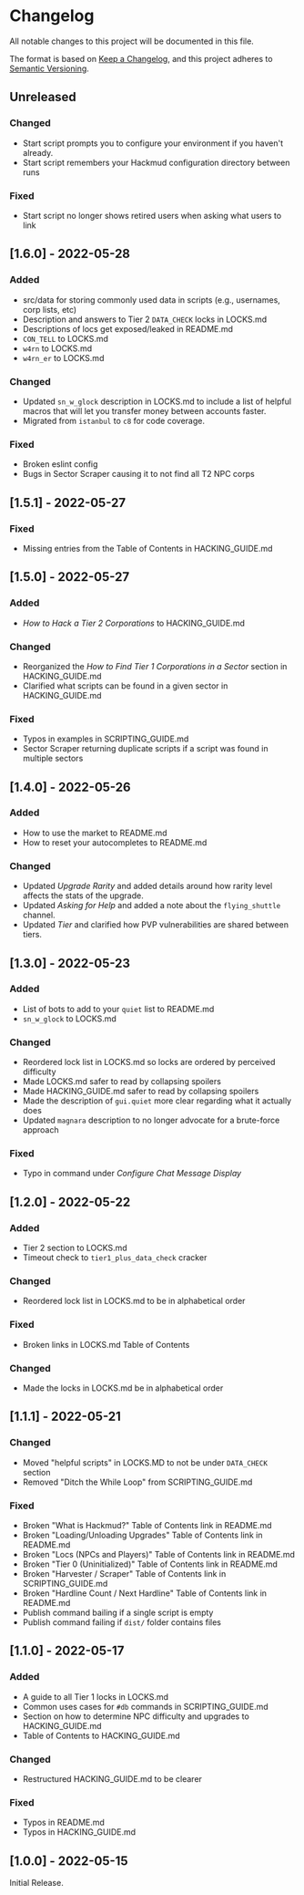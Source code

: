 # Changelog
All notable changes to this project will be documented in this file.

The format is based on [Keep a Changelog](https://keepachangelog.com/en/1.0.0/),
and this project adheres to [Semantic Versioning](https://semver.org/spec/v2.0.0.html).

## Unreleased

### Changed
  - Start script prompts you to configure your environment if you haven't
    already.
  - Start script remembers your Hackmud configuration directory between runs

### Fixed
  - Start script no longer shows retired users when asking what users to link

## [1.6.0] - 2022-05-28

### Added
  - src/data for storing commonly used data in scripts (e.g., usernames, corp
    lists, etc)
  - Description and answers to Tier 2 `DATA_CHECK` locks in LOCKS.md
  - Descriptions of locs get exposed/leaked in README.md
  - `CON_TELL` to LOCKS.md
  - `w4rn` to LOCKS.md
  - `w4rn_er` to LOCKS.md

### Changed
  - Updated `sn_w_glock` description in LOCKS.md to include a list of helpful
    macros that will let you transfer money between accounts faster.
  - Migrated from `istanbul` to `c8` for code coverage.

### Fixed
  - Broken eslint config
  - Bugs in Sector Scraper causing it to not find all T2 NPC corps

## [1.5.1] - 2022-05-27

### Fixed
  - Missing entries from the Table of Contents in HACKING_GUIDE.md

## [1.5.0] - 2022-05-27

### Added
  - _How to Hack a Tier 2 Corporations_ to HACKING_GUIDE.md

### Changed
  - Reorganized the _How to Find Tier 1 Corporations in a Sector_ section in
    HACKING_GUIDE.md
  - Clarified what scripts can be found in a given sector in HACKING_GUIDE.md

### Fixed
  - Typos in examples in SCRIPTING_GUIDE.md
  - Sector Scraper returning duplicate scripts if a script was found in multiple
    sectors

## [1.4.0] - 2022-05-26

### Added
  - How to use the market to README.md
  - How to reset your autocompletes to README.md

### Changed
  - Updated _Upgrade Rarity_ and added details around how rarity level affects
    the stats of the upgrade.
  - Updated _Asking for Help_ and added a note about the `flying_shuttle`
    channel.
  - Updated _Tier_ and clarified how PVP vulnerabilities are shared between
    tiers.

## [1.3.0] - 2022-05-23

### Added
  - List of bots to add to your `quiet` list to README.md
  - `sn_w_glock` to LOCKS.md

### Changed
  - Reordered lock list in LOCKS.md so locks are ordered by perceived
    difficulty
  - Made LOCKS.md safer to read by collapsing spoilers
  - Made HACKING_GUIDE.md safer to read by collapsing spoilers
  - Made the description of `gui.quiet` more clear regarding what it actually
    does
  - Updated `magnara` description to no longer advocate for a brute-force
    approach

### Fixed 
  - Typo in command under _Configure Chat Message Display_

## [1.2.0] - 2022-05-22

### Added
  - Tier 2 section to LOCKS.md
  - Timeout check to `tier1_plus_data_check` cracker

### Changed
  - Reordered lock list in LOCKS.md to be in alphabetical order

### Fixed
  - Broken links in LOCKS.md Table of Contents

### Changed
  - Made the locks in LOCKS.md be in alphabetical order

## [1.1.1] - 2022-05-21

### Changed
  - Moved "helpful scripts" in LOCKS.MD to not be under `DATA_CHECK` section
  - Removed "Ditch the While Loop" from SCRIPTING_GUIDE.md

### Fixed
  - Broken "What is Hackmud?" Table of Contents link in README.md
  - Broken "Loading/Unloading Upgrades" Table of Contents link in README.md
  - Broken "Locs (NPCs and Players)" Table of Contents link in README.md
  - Broken "Tier 0 (Uninitialized)" Table of Contents link in README.md
  - Broken "Harvester / Scraper" Table of Contents link in SCRIPTING_GUIDE.md 
  - Broken "Hardline Count / Next Hardline" Table of Contents link in README.md 
  - Publish command bailing if a single script is empty
  - Publish command failing if `dist/` folder contains files

## [1.1.0] - 2022-05-17

### Added
  - A guide to all Tier 1 locks in LOCKS.md
  - Common uses cases for `#db` commands in SCRIPTING_GUIDE.md
  - Section on how to determine NPC difficulty and upgrades to HACKING_GUIDE.md
  - Table of Contents to HACKING_GUIDE.md

### Changed
  - Restructured HACKING_GUIDE.md to be clearer

### Fixed
  - Typos in README.md
  - Typos in HACKING_GUIDE.md

## [1.0.0] - 2022-05-15

Initial Release.